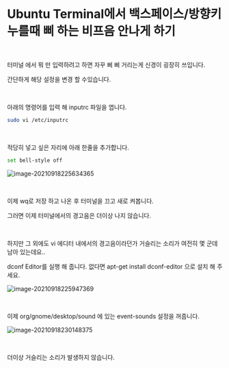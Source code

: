 # Ubuntu Terminal에서 백스페이스/방향키 누를때 삐 하는 비프음 안나게 하기

​	

터미널 에서 뭐 만 입력하려고 하면 자꾸 삐 삐 거리는게 신경이 굉장히 쓰입니다.

간단하게 해당 설정을 변경 할 수있습니다.

​	

아래의 명령어를 입력 해 inputrc 파일을 엽니다.

```bash
sudo vi /etc/inputrc
```

​	

적당히 넣고 싶은 자리에 아래 한줄을 추가합니다.

```bash
set bell-style off
```

![image-20210918225634365](https://raw.githubusercontent.com/Shane-Park/markdownBlog/master/OS/linux/ubuntu/bell-style.assets/image-20210918225634365.webp)

​	

이제 wq로 저장 하고 나온 후 터미널을 끄고 새로 켜봅니다.

그러면 이제 터미널에서의 경고음은 더이상 나지 않습니다.

​	

하지만 그 외에도 vi 에디터 내에서의 경고음이라던가 거슬리는 소리가 여전히 몇 군데 남아 있는데요..

dconf Editor를 실행 해 줍니다. 없다면 apt-get install dconf-editor 으로 설치 해 주세요.

![image-20210918225947369](https://raw.githubusercontent.com/Shane-Park/markdownBlog/master/OS/linux/ubuntu/bell-style.assets/image-20210918225947369.webp)

​	

이제 org/gnome/desktop/sound 에 있는 event-sounds 설정을 꺼줍니다.

![image-20210918230148375](https://raw.githubusercontent.com/Shane-Park/markdownBlog/master/OS/linux/ubuntu/bell-style.assets/image-20210918230148375.webp)

​	

더이상 거슬리는 소리가 발생하지 않습니다.

